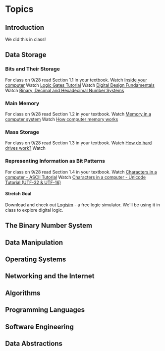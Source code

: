 # Topics #
## Introduction
We did this in class!
## Data Storage
### Bits and Their Storage
For class on 9/28 read Section 1.1 in your textbook.
Watch [Inside your computer](https://youtu.be/AkFi90lZmXA)
Watch [Logic Gates Tutorial](https://youtu.be/Aw53UIwnJqU)
Watch [Digital Design Fundamentals](https://youtu.be/kOE1GXge11k)
Watch [Binary, Decimal and Hexadecimal Number Systems](https://youtu.be/_97OwCkjh3c)
### Main Memory
For class on 9/28 read Section 1.2 in your textbook.
Watch [Memory in a computer system](https://youtu.be/F0Ri2TpRBBg)
Watch [How computer memory works](https://youtu.be/p3q5zWCw8J4)
### Mass Storage
For class on 9/28 read Section 1.3 in your textbook.
Watch [How do hard drives work?](https://youtu.be/wteUW2sL7bc)
Watch 
### Representing Information as Bit Patterns
For class on 9/28 read Section 1.4 in your textbook.
Watch [Characters in a computer - ASCII Tutorial](https://youtu.be/B1Sf1IhA0j4)
Watch [Characters in a computer - Unicode Tutorial (UTF-32 & UTF-16)](https://youtu.be/-oYfv794R9s)
#### Stretch Goal
Download and check out [Logisim](http://www.cburch.com/logisim/) - a free logic simulator. We'll be using it in class to explore digital logic.
## The Binary Number System
## Data Manipulation
## Operating Systems
## Networking and the Internet
## Algorithms
## Programming Languages
## Software Engineering
## Data Abstractions
